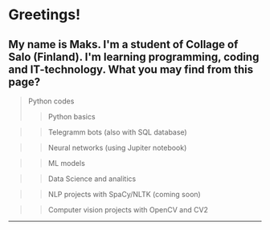 # Greetings!
## My name is Maks. I'm a student of Collage of Salo (Finland). I'm learning programming, coding and IT-technology. What you may find from this page?
> Python codes
>> Python basics

>> Telegramm bots (also with SQL database)

>> Neural networks (using Jupiter notebook)

>> ML models 

>> Data Science and analitics 

>> NLP projects with SpaCy/NLTK (coming soon)

>> Computer vision projects with OpenCV and CV2
 



_______
<!--

Here are some ideas to get you started:

- 🔭 I’m currently working on ...
- 🌱 I’m currently learning ...
- 👯 I’m looking to collaborate on ...
- 🤔 I’m looking for help with ...
- 💬 Ask me about ...
- 📫 How to reach me: ...
- 😄 Pronouns: ...
- ⚡ Fun fact: ...
-->

